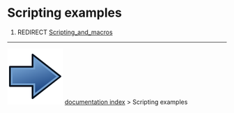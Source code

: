 # Scripting examples
1.  REDIRECT [Scripting_and_macros](Scripting_and_macros.md)



---
![](images/Button_right.svg) [documentation index](../README.md) > Scripting examples
